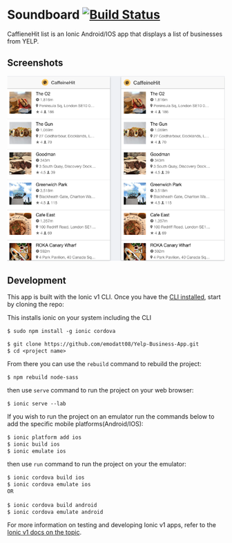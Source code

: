 # Soundboard [![Build Status](https://travis-ci.org/NativeScript/sample-Groceries.svg?branch=release)](https://travis-ci.org/NativeScript/sample-Groceries)

CaffieneHit list is an Ionic Android/IOS app that displays a list of businesses from YELP.


<h2 id="screenshots">Screenshots</h2>

![](assets/screenshots/yelp.png)



<h2 id="development">Development</h2>

This app is built with the Ionic v1 CLI. Once you have the [CLI installed](https://ionicframework.com/docs/v1/), start by cloning the repo:


This installs ionic on your system including the CLI 
```
$ sudo npm install -g ionic cordova
```

```
$ git clone https://github.com/emodatt08/Yelp-Business-App.git
$ cd <project name>
```

From there you can use the `rebuild` command to rebuild the project:

```
$ npm rebuild node-sass
```

then use `serve` command to run the project on your web browser:

```
$ ionic serve --lab
```

If you wish to run the project on an emulator run the commands below to add the specific  mobile platforms(Android/IOS):

```
$ ionic platform add ios
$ ionic build ios
$ ionic emulate ios
```

then use `run` command to run the project on your the emulator:

```
$ ionic cordova build ios
$ ionic cordova emulate ios
OR

$ ionic cordova build android
$ ionic cordova emulate android

```


For more information on testing and developing Ionic v1 apps, refer to the [Ionic v1 docs on the topic](https://ionicframework.com/docs/v1/guide/testing.html).